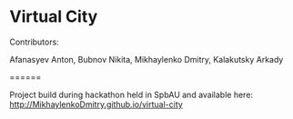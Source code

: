 Virtual City
======

Contributors:

Afanasyev Anton, Bubnov Nikita, Mikhaylenko Dmitry, Kalakutsky Arkady

======

Project build during hackathon held in SpbAU and available here: http://MikhaylenkoDmitry.github.io/virtual-city
